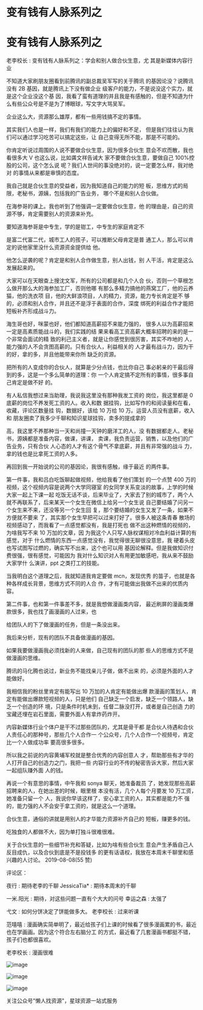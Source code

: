 # 变有钱有人脉系列之

# 变有钱有人脉系列之

老李校长 : 变有钱有人脉系列之：学会和别人做合伙生意，尤 其是新媒体内容行业

不知道大家刷朋友圈看到前腾讯的副总裁吴军写的关于腾讯 的基因论没？说腾讯没有 2B 基因，就是腾讯上下没有做企业 级客户的能力，不是说没这个实力，就是这个企业没这个基 因，我看了蛮有道理的并且我是有感触的，但是不知道为什 么有些公众号是不是为了博眼球，写文字大骂吴军。

企业这么大，资源那么雄厚，都有一些用钱搞不定的事情。

其实我们人也是一样，我们有我们的能力上的偏好和不足， 但是我们往往认为我们可以通过学习吃苦可以搞定这些，让 自己变得无所不能，那是不可能的。

你肯定听说过周围的人说不要做合伙生意，因为很多合伙生 意会不欢而散，我也看很多大 V 也这么说，比如龚文祥告诫大 家不要做合伙生意，要做自己 100%控股的公司，这个怎么说 呢？我们人世间的事没绝对的，说一定要怎么样，我对绝对 的事情从来都是审慎的态度。

我自己就是合伙生意的受益者，因为我知道自己的能力的短 板，思维方式的局限，老秘书，源姨，包括我的广告业务， 哪个不是和别人合伙做。

在海参哥的课上。我也听到了他强调一定要做合伙生意，他 的理由是，自己的资源不够，肯定需要别人的资源来补充。

要知道海参哥是中专生，学的是钳工，中专生的家庭肯定不

是富二代富二代，城市工人的孩子，可以推断父母肯定是普 通工人，那么可以肯定的说他家里没什么资源资金提供给 他。

他怎么逆袭的呢？肯定是和别人合作做生意，别人出钱，别 人干活，肯定是这么发展起来的。

大家可以在天眼查上搜沈文军，所有的公司都是和几个人合 伙，否则一个草根怎么做开那么大的海参加工厂，否则他哪 有那么多精力搞他的燕窝工厂，他的云养猫，他的洗衣项 目，他的大鲜浪项目，人的精力，资源，能力专长肯定是不 够的，必须和别人合作，并且还不是浮于表面的合作，深度 绑死的利益合作才能把短板补齐形成战斗力。

海生哥也好，咪蒙也好，他们都知道高薪招不来能力强的， 很多人以为高薪招来一定是高素质能战斗的，我们实践的结 果来看高工资高薪大概率招聘的来的是一个非常会面试的精 致的利己主义者，就是让你感觉到很厉害，其实不咋地的 人，能力强的人不会贪图高薪的。只有合伙人，利益相关的 人才最有战斗力，因为干的好，拿的多，并且他能带来你所 缺乏的资源。

把所有的人变成你的合伙人，就算是少分点钱，也比你自己 事必躬亲的干最后得到的多，这是一个多么简单的道理：你 一个人肯定搞不定所有的事情，很多事自己肯定是做不好 的。

有人私信我想过来当助理，我说我这里没有那种我发工资的 岗位，我这里都是 0 底薪的岗位不养发死工资的人。收入和数 据挂钩，比如写作的和阅读量和在看，收藏，评论区数量挂 钩，数据好，该给 10 万给 10 万。运营人员没有底薪，收入和 朋友圈卖了我多少千聊和知识星球挂钩，卖多的提成拿的

高，我这里不养那种当一天和尚撞一天钟的磨洋工的人，没 有数据都走人。老秘书，源姨都是准备内容，做课，讲课， 卖课，我负责运营，销售，以及他们的广告业务，只有合伙 人心态的人才有这个骨气不拿底薪，并且有非常强的战斗 力，拿的钱也是比拿死工资的人多。

再回到我一开始说的公司的基因论，我很有感触，缘于最近 的两件事。

第一件事，我和吕白吃饭聊起做视频，他给我看了他们策划 的一个点赞 400 万的视频，这个视频内容是说两个大学同寝室 的女同学关系变淡的故事，上学的时候大家一起上下课一起 吃饭无话不谈，后来毕业了，大家去了别的城市了，两个人 就不再联系了，后来某天一个女生在微信上给另一个女生说 自己要结婚了问另一个女生来不来，还没等另一个女生回 复，那个要结婚的女生又发了一条，如果不方便就不要来 了，其实那个女生早把可以过来打好了。很多人被这条青春 散场的视频感动了，而我看了一点感觉都没有，我是打死也 做不出这种燃情的视频的，为啥我写不来 10 万加的文章，因 为我这个人只写人脉权谋相对冷血利益计算的有感觉，对于 什么燃情的东西一点感觉没有，我觉得很无聊很没意思，我 硬着头皮也写试图写过燃的，确实写不出来，这个也可以用 基因论解释。但是我做知识付费很强，很有感觉，可能因为 我对什么知识对人有用更加敏感吧，我从来不鼓励大家学什 么演讲，ppt 之类打工的技能。

当我明白这个道理之后，我就知道我肯定要做 mcn，发现优秀 的苗子，也就是各种各样成长背景，思维方式不同的人合 作，才有可能做出我做不出来的优质内容。

第二件事，也和第一件事差不多，就是我想做漫画类内容， 最近刷屏的漫画类爆款很多，我也找了画漫画的人过来，也

给团队人的下了做漫画的任务，但是一条没出来。

我后来分析，现有的团队不具备做漫画的基因。

如果我要做漫画我必须找新的人来做，自己现有的团队的那 些人的思维方式不是做漫画的思维。

腾讯的马化腾也说过，新业务不能找亲儿子做，做不出来 的，必须是外面的人才能做好。

我相信我的粉丝里肯定有能写出 10 万加的人肯定有能做出爆 款漫画的策划人，肯定有能做出爆款短视频的人，只是他们 自己缺乏一个启发，缺乏一个领路人，缺乏一个创造的环 境，只是条件时机未到，任督二脉没打开，或者是自己创造 力的宝藏还埋在岩石里面，需要外面人有拿炸药炸开。

内容新媒体行业个体户是干不过那些团队的，尤其是骨干都 是合伙人待遇和合伙人责任心的那种号，那些几个人合作一 个公众号，几个人合作一个视频号，肯定比一个人做成功率 要高很多很多。

所以我之前说的内容黄埔军校就是整合优秀的内容创意人 才，帮助那些有才华的人打开自己的创造力之门，我把一些 内容行业的不传的秘密告诉大家，然后大家一起组队赚外面 人的钱。

再说一个有意思的事情，中午我和 sonya 聊天，她准备裁员 了，她发现那些高薪招聘来的人，在她出差的时候，眼里根 本没有活，几个人每个月要发 10 万工资，她准备只留一个 人，我说你早该这样了，安心拿工资的人，其实都是能力不 强的，能力强的人不会安于拿工资的，就是这么一个道理。

合伙生意，通俗的讲就是用别人的才华能力资源补齐自己的 短板，赚更多的钱。

吃独食的人都做不大，因为单打独斗很难很难。

关于合伙生意的一些细节补充和答疑，比如为啥有些合伙生 意会产生矛盾自己人反目成仇，以及合伙到底是不是投钱多 的更有话语权，我放在本周末千聊里和感兴趣的人讨论。 2019-08-08(55 赞)

评论区：

夜行 : 期待老李的千聊 JessicaTia* : 期待本周末的千聊

一米.阳光 : 期待，对这些问题一直有个大大的问号 幸运之森 : 太强了

弋文 : 如何分饼决定了饼能做多大。 老李校长 : 过来听课

范嘻嘻 : 漫画确实简单明了，最近给孩子们上课的时候看了很多漫画累的书，最近也在学画画。因为这个符合左右脑分工 的方式，最近看了几套漫画书都挺不错，孩子们也都很喜欢。

老李校长 : 漫画很难

![image](img/Image_001.png)

![image](img/Image_002.png)

![image](img/Image_003.png)

关注公众号"懒人找资源"，星球资源一站式服务